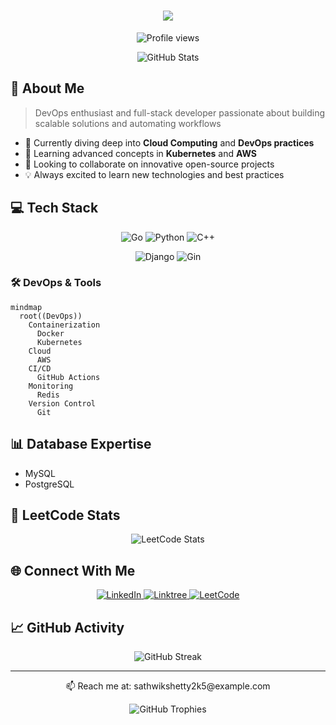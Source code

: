 <h1 align="center">
  <img src="https://readme-typing-svg.herokuapp.com/?lines=Hello,+World!+👋;I'm+Sathwik+Shetty...;Welcome+to+my+Profile!&center=true&size=30">
</h1>

<p align="center">
  <img src="https://komarev.com/ghpvc/?username=sathwikshetty33&color=blue" alt="Profile views"/>
</p>

<div align="center">
  <img src="https://github-readme-stats.vercel.app/api?username=sathwikshetty33&show_icons=true&theme=tokyonight" alt="GitHub Stats" />
</div>

## 🚀 About Me

> DevOps enthusiast and full-stack developer passionate about building scalable solutions and automating workflows

- 🔭 Currently diving deep into **Cloud Computing** and **DevOps practices**
- 🌱 Learning advanced concepts in **Kubernetes** and **AWS**
- 👯 Looking to collaborate on innovative open-source projects
- 💡 Always excited to learn new technologies and best practices

## 💻 Tech Stack

<p align="center">
  <img src="https://img.shields.io/badge/go-%2300ADD8.svg?style=for-the-badge&logo=go&logoColor=white" alt="Go"/>
  <img src="https://img.shields.io/badge/python-3670A0?style=for-the-badge&logo=python&logoColor=ffdd54" alt="Python"/>
  <img src="https://img.shields.io/badge/c++-%2300599C.svg?style=for-the-badge&logo=c%2B%2B&logoColor=white" alt="C++"/>
</p>

<p align="center">
  <img src="https://img.shields.io/badge/django-%23092E20.svg?style=for-the-badge&logo=django&logoColor=white" alt="Django"/>
  <img src="https://img.shields.io/badge/gin-%23000000.svg?style=for-the-badge&logo=gin&logoColor=white" alt="Gin"/>
</p>

### 🛠 DevOps & Tools
```mermaid
mindmap
  root((DevOps))
    Containerization
      Docker
      Kubernetes
    Cloud
      AWS
    CI/CD
      GitHub Actions
    Monitoring
      Redis
    Version Control
      Git
```

## 📊 Database Expertise
- MySQL
- PostgreSQL

## 🎯 LeetCode Stats

<div align="center">
  <img src="https://leetcard.jacoblin.cool/sathwikshetty2005?theme=dark&font=Adamina&ext=heatmap" alt="LeetCode Stats"/>
</div>

## 🌐 Connect With Me

<p align="center">
  <a href="https://www.linkedin.com/in/sathwik-shetty-50729a324">
    <img src="https://img.shields.io/badge/linkedin-%230077B5.svg?style=for-the-badge&logo=linkedin&logoColor=white" alt="LinkedIn"/>
  </a>
  <a href="https://linktr.ee/sathwikshetty">
    <img src="https://img.shields.io/badge/linktree-1de9b6?style=for-the-badge&logo=linktree&logoColor=white" alt="Linktree"/>
  </a>
  <a href="https://leetcode.com/sathwikshetty2005">
    <img src="https://img.shields.io/badge/LeetCode-000000?style=for-the-badge&logo=LeetCode&logoColor=#d16c06" alt="LeetCode"/>
  </a>
</p>

## 📈 GitHub Activity

<p align="center">
  <img src="https://github-readme-streak-stats.herokuapp.com/?user=sathwikshetty33&theme=tokyonight" alt="GitHub Streak"/>
</p>

---

<p align="center">
  📫 Reach me at: sathwikshetty2k5@example.com
</p>

<div align="center">
  <img src="https://github-profile-trophy.vercel.app/?username=sathwikshetty33&theme=tokyonight&column=4&margin-w=15&margin-h=15" alt="GitHub Trophies"/>
</div>
